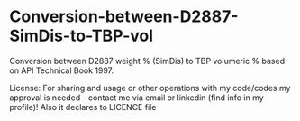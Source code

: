 # Conversion-between-D2887-SimDis-to-TBP-vol

Conversion between D2887 weight % (SimDis) to TBP volumeric % based on API Technical Book 1997.

License: For sharing and usage or other operations with my code/codes my approval is needed - contact me via email or linkedin (find info in my profile)! Also it declares to LICENCE file